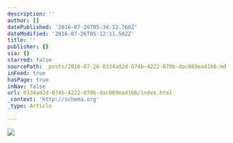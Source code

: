 ```yaml
---
description: ''
author: []
datePublished: '2016-07-26T05:34:12.760Z'
dateModified: '2016-07-26T05:12:11.502Z'
title: ''
publisher: {}
via: {}
starred: false
sourcePath: _posts/2016-07-26-0334ad2d-074b-4222-870b-dac069ea4166.md
inFeed: true
hasPage: true
inNav: false
url: 0334ad2d-074b-4222-870b-dac069ea4166/index.html
_context: 'http://schema.org'
_type: Article

---
```

![](https://the-grid-user-content.s3-us-west-2.amazonaws.com/f5b7ecd7-5f66-4367-a595-7719d9e0aad3.jpg)